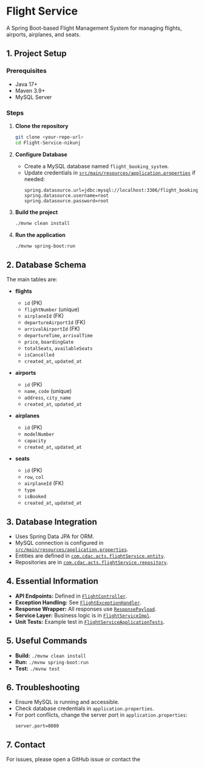 # Flight Service

A Spring Boot-based Flight Management System for managing flights, airports, airplanes, and seats.

## 1. Project Setup

### Prerequisites

- Java 17+
- Maven 3.9+
- MySQL Server

### Steps

1. **Clone the repository**
   ```sh
   git clone <your-repo-url>
   cd Flight-Service-nikunj
   ```

2. **Configure Database**
   - Create a MySQL database named `flight_booking_system`.
   - Update credentials in [`src/main/resources/application.properties`](src/main/resources/application.properties) if needed:
     ```
     spring.datasource.url=jdbc:mysql://localhost:3306/flight_booking_system
     spring.datasource.username=root
     spring.datasource.password=root
     ```

3. **Build the project**
   ```sh
   ./mvnw clean install
   ```

4. **Run the application**
   ```sh
   ./mvnw spring-boot:run
   ```

## 2. Database Schema

The main tables are:

- **flights**
  - `id` (PK)
  - `flightNumber` (unique)
  - `airplaneId` (FK)
  - `departureAirportId` (FK)
  - `arrivalAirportId` (FK)
  - `departureTime`, `arrivalTime`
  - `price`, `boardingGate`
  - `totalSeats`, `availableSeats`
  - `isCancelled`
  - `created_at`, `updated_at`

- **airports**
  - `id` (PK)
  - `name`, `code` (unique)
  - `address`, `city_name`
  - `created_at`, `updated_at`

- **airplanes**
  - `id` (PK)
  - `modelNumber`
  - `capacity`
  - `created_at`, `updated_at`

- **seats**
  - `id` (PK)
  - `row`, `col`
  - `airplaneId` (FK)
  - `type`
  - `isBooked`
  - `created_at`, `updated_at`

## 3. Database Integration

- Uses Spring Data JPA for ORM.
- MySQL connection is configured in [`src/main/resources/application.properties`](src/main/resources/application.properties).
- Entities are defined in [`com.cdac.acts.flightService.entity`](src/main/java/com/cdac/acts/flightService/entity).
- Repositories are in [`com.cdac.acts.flightService.repository`](src/main/java/com/cdac/acts/flightService/repository).

## 4. Essential Information

- **API Endpoints:** Defined in [`FlightController`](src/main/java/com/cdac/acts/flightService/controller/FlightController.java).
- **Exception Handling:** See [`FlightExceptionHandler`](src/main/java/com/cdac/acts/flightService/exceptions/FlightExceptionHandler.java).
- **Response Wrapper:** All responses use [`ResponsePayload`](src/main/java/com/cdac/acts/flightService/responseWrapper/ResponsePayload.java).
- **Service Layer:** Business logic is in [`FlightServiceImpl`](src/main/java/com/cdac/acts/flightService/service/FlightServiceImpl.java).
- **Unit Tests:** Example test in [`FlightServiceApplicationTests`](src/test/java/com/cdac/acts/flightService/FlightServiceApplicationTests.java).

## 5. Useful Commands

- **Build:** `./mvnw clean install`
- **Run:** `./mvnw spring-boot:run`
- **Test:** `./mvnw test`

## 6. Troubleshooting

- Ensure MySQL is running and accessible.
- Check database credentials in `application.properties`.
- For port conflicts, change the server port in `application.properties`:
  ```
  server.port=8080
  ```

## 7. Contact

For issues, please open a GitHub issue or contact the